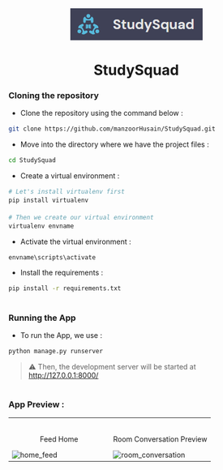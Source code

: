 <div align="center">
<!-- <img src ="static/images/"> -->
<img src ="static\images\home_logo.PNG">

# StudySquad
</div>

### Cloning the repository

- Clone the repository using the command below :
```bash
git clone https://github.com/manzoorHusain/StudySquad.git

```

- Move into the directory where we have the project files : 
```bash
cd StudySquad

```


- Create a virtual environment :
```bash
# Let's install virtualenv first
pip install virtualenv

# Then we create our virtual environment
virtualenv envname

```

- Activate the virtual environment :
```bash
envname\scripts\activate

```

- Install the requirements :
```bash
pip install -r requirements.txt

```

#

### Running the App

- To run the App, we use :
```bash
python manage.py runserver

```

> ⚠ Then, the development server will be started at http://127.0.0.1:8000/

#

### App Preview :

<table width="100%"> 
<tr>
<td width="50%">      
&nbsp; 
<br>
<p align="center">
  Feed Home
</p>
<!-- <img src="static\images\home_feed.PNG"> -->
  <img alt="home_feed" src="https://user-images.githubusercontent.com/33984489/190852622-b5df9d44-c237-46cf-8078-49177ee77be6.PNG">

</td> 
<td width="50%">
<br>
<p align="center">
  Room Conversation Preview
</p>
<!-- <img src="static\images\room_conversation.PNG"> -->
 <img alt="room_conversation" src="https://user-images.githubusercontent.com/33984489/190852708-8403bf38-aa1d-4260-a72e-7adbf98f02b5.PNG">

</td>
</table>


